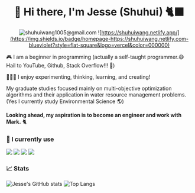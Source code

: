 <div align="center">

# 🥦 Hi there, I'm Jesse (Shuhui) 🐈‍⬛

![shuhuiwang1005@gmail.com](https://img.shields.io/badge/email-shuhuiwang1005@gmail.com-blueviolet?style=flat-square&logo=microsoft-outlook&color=0078d4)
![https://shuhuiwang.netlify.app/](https://img.shields.io/badge/homepage-https://shuhuiwang.netlify.com-blueviolet?style=flat-square&logo=vercel&color=000000)


</div>
 
🎮 I am a beginner in programming (actually a self-taught programmer.😅 Hail to YouTube, Github, Stack Overflow!!! 🌺) 

👩🏻‍🔬 I enjoy experimenting, thinking, learning, and creating! 

My graduate studies focused mainly on multi-objective optimization algorithms and their application in water resource management problems. (Yes I currently study Environmental Science 🌎)

**Looking ahead, my aspiration is to become an engineer and work with Mark.** 🐈

### 📜 I currently use

![](https://img.shields.io/badge/python-3.8-blue)
![](https://img.shields.io/badge/R-4.2.2-success)
![](https://img.shields.io/badge/HTML-blueviolet)
![](https://img.shields.io/badge/LaTex-ff69b4)

<!--
**shuhui-wang/shuhui-wang** is a ✨ _special_ ✨ repository because its `README.md` (this file) appears on your GitHub profile.

Here are some ideas to get you started:

- 🔭 I’m currently working on ...
- 🌱 I’m currently learning ...
- 👯 I’m looking to collaborate on ...
- 🤔 I’m looking for help with ...
- 💬 Ask me about ...
- 📫 How to reach me: ...
- 😄 Pronouns: ...
- ⚡ Fun fact: ...

-->
### 📈 Stats

![Jesse's GitHub stats](https://github-readme-stats.vercel.app/api?username=shuhui-wang&show_icons=true&theme=merko)
![Top Langs](https://github-readme-stats.vercel.app/api/top-langs/?username=shuhui-wang&hide=TeX&layout=compact&theme=merko)

